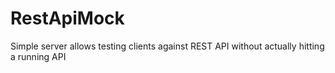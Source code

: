 RestApiMock
===========

Simple server allows testing clients against REST API without actually hitting a running API
